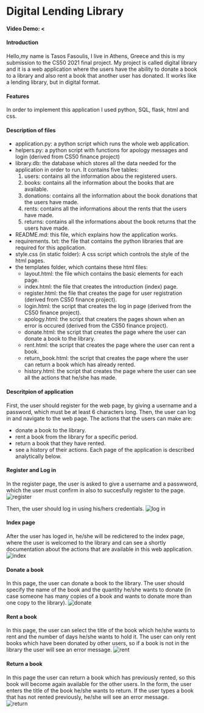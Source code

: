 # Digital Lending Library
 #### Video Demo:  <
 #### Introduction
 Hello,my name is Tasos Fasoulis, I live in Athens, Greece and this is my submission to the CS50 2021 final project. 
 My project is called digital library and it is a web application where the users have the ability to donate a book to a library and also rent a book that another user has donated. It works like a lending library, but in digital format.

 #### Features
 In order to implement this application I used python, SQL, flask, html and css.

 #### Description of files
 - application.py: a python script which runs the whole web application.
 - helpers.py: a python script with functions for apology messages and login (derived from CS50 finance project)
 - library.db: the database which stores all the data needed for the application in order to run. It contains five tables: 
	 1. users: contains all the information abou the registered users.
	 2. books: contains all the information about the books that are available.
	 3. donations: contains all the information about the book donations that the users have made.
	 4. rents: contains all the informations about the rents that the users have made.
	 5. returns: contains all the informations about the book returns that the users have made.
 - README.md: this file, which explains how the application works. 
 - requirements. txt: the file that contains the python libraries that are required for this application.
 - style.css (in static folder):  A css script which controls the style of the html pages.
 - the templates folder, which contains these html files:
	 - layout.html: the file which contains the basic elements for each page.
	 -  index.html: the file that creates the introduction (index) page.
	 - register.html: the file that creates the page for user registration (derived from CS50 finance project).
	 - login.html: the script that creates the log in page (derived from the CS50 finance project).
	 - apology.html: the script that creaters the pages shown when an error is occured (derived from the CS50 finance project).
	 - donate.html: the script that creates the page where the user can donate a book to the library.
	 - rent.html: the script that creates the page where the user can rent a book.
	 - return_book.html: the script that creates the page where the user can return a book which has already rented.
	 - history.html: the script that creates the page where the user can see all the actions that he/she has made.
	
 #### Descritpion of application
 First, the user should register for the web page, by giving a username and a password, which must be at least 6 characters long. Then, the user can log in and navigate to the web page. The actions that the users can make are:
 - donate a book to the library.
 - rent a book from the library for a specific period.
 - return a book that they have rented.
 - see a history of their actions.
 Each page of the application is described analytically below.

 #### Register and Log in
 In the register page, the user is asked to give a username and a passwword, which the user must confirm in also to succesfully register to the page.
![register](https://github.com/tasosfas/test/blob/main/Register.JPG)

 Then, the user should log in using his/hers credentials.
![log in](https://github.com/tasosfas/test/blob/main/login.JPG)

 #### Index page
 After the user has loged in, he/she will be redictered to the index page, where the user is welcomed to the library and can see a shortly documentation about the actions that are available in this web application.
![index](https://github.com/tasosfas/test/blob/main/index.JPG)


 #### Donate a book
 In this page, the user can donate a book to the library. The user should specify the name of the book and the quantity he/she wants to donate (in case someone has many copies of a book and wants to donate more than one copy to the library).
![donate](https://github.com/tasosfas/test/blob/main/donate.JPG)

 #### Rent a book
 In this page, the user can select the title of the book which he/she wants to rent and the number of days he/she wants to hold it. The user can only rent books which have been donated by other users, so if a book is not in the library the user will see an error message.
 ![rent](https://github.com/tasosfas/test/blob/main/rent.JPG)
 
 #### Return a book
 In this page the user can return a book which has previously rented, so this book will become again available for the other users. In the form, the user enters the title of the book he/she wants to return. If the user types a book that has not rented previously, he/she will see an error message.\
 ![return](https://github.com/tasosfas/test/blob/main/return.JPG)
